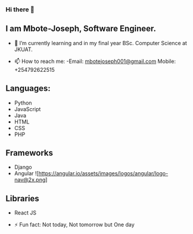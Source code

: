 ### Hi there 👋

## I am Mbote-Joseph, Software Engineer.

- 🌱 I’m currently learning and in my final year BSc. Computer Science at JKUAT.


- 📫 How to reach me: 
    -Email: mbotejoseph001@gmail.com 
    Mobile: +254792622515


## Languages:
- Python
- JavaScript
- Java
- HTML
- CSS
- PHP

## Frameworks
- Django
- Angular
![https://angular.io/assets/images/logos/angular/logo-nav@2x.png]

## Libraries
- React JS


- ⚡ Fun fact: Not today, Not tomorrow but One day
<!--
**Mbote-Joseph/Mbote-Joseph** is a ✨ _special_ ✨ repository because its `README.md` (this file) appears on your GitHub profile.

Here are some ideas to get you started:

- 🔭 I’m currently working on ...
- 🌱 I’m currently learning ...
- 👯 I’m looking to collaborate on ...
- 🤔 I’m looking for help with ...
- 💬 Ask me about ...
- 📫 How to reach me: ...
- 😄 Pronouns: ...
- ⚡ Fun fact: ...
-->
